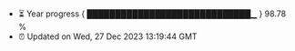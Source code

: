 - ⏳ Year progress { █████████████████████████████▁ } 98.78 %
- ⏰ Updated on Wed, 27 Dec 2023 13:19:44 GMT

